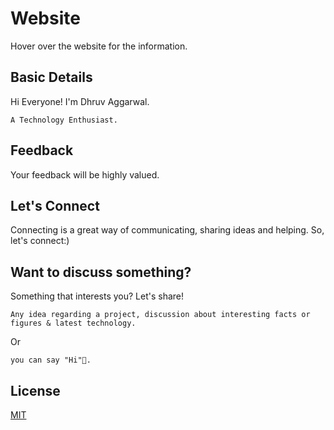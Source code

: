 # Website

Hover over the website for the information.

## Basic Details 

Hi Everyone! I'm Dhruv Aggarwal.

```
A Technology Enthusiast.
````
## Feedback

Your feedback will be highly valued. 

## Let's Connect

Connecting is a great way of communicating, sharing ideas and helping. So, let's connect:)

## Want to discuss something?

Something that interests you? Let's share!

````
Any idea regarding a project, discussion about interesting facts or figures & latest technology.
````
Or
````
you can say "Hi"👋.
````

## License
[MIT](https://github.com/dA505819/dA505819.github.io/blob/master/LICENSE)
